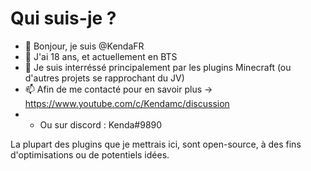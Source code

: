 # Qui suis-je ?
- 👋 Bonjour, je suis @KendaFR
- 🌱 J'ai 18 ans, et actuellement en BTS
- 👀 Je suis interréssé principalement par les plugins Minecraft (ou d'autres projets se rapprochant du JV)
- 📫 Afin de me contacté pour en savoir plus -> https://www.youtube.com/c/Kendamc/discussion
- - Ou sur discord : Kenda#9890


La plupart des plugins que je mettrais ici, sont open-source, à des fins d'optimisations ou de potentiels idées. 


